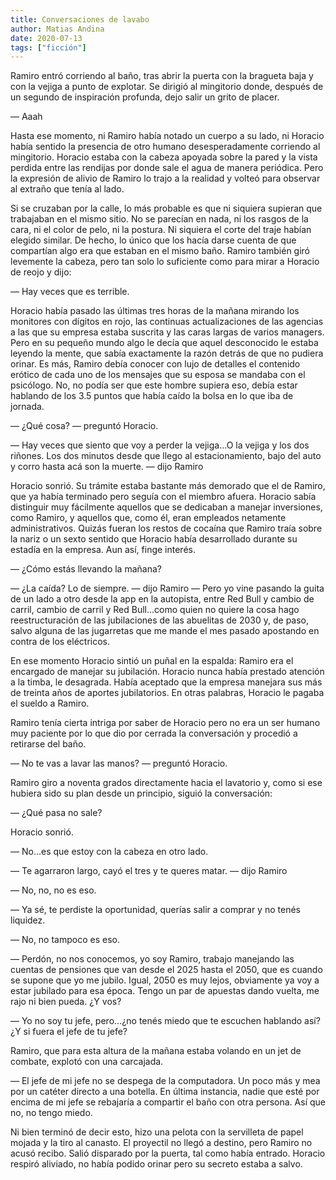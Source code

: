 ```yaml
---
title: Conversaciones de lavabo
author: Matias Andina
date: 2020-07-13
tags: ["ficción"]
---
```


Ramiro entró corriendo al baño, tras abrir la puerta con la bragueta baja y con la vejiga a punto de explotar. Se dirigió al mingitorio donde, después de un segundo de inspiración profunda, dejo salir un grito de placer.

— Aaah

Hasta ese momento, ni Ramiro había notado un cuerpo a su lado, ni Horacio había sentido la presencia de otro humano desesperadamente corriendo al mingitorio. Horacio estaba con la cabeza apoyada sobre la pared y la vista perdida entre las rendijas por donde sale el agua de manera periódica. Pero la expresión de alivio de Ramiro lo trajo a la realidad y volteó para observar al extraño que tenía al lado.

Si se cruzaban por la calle, lo más probable es que ni siquiera supieran que trabajaban en el mismo sitio. No se parecían en nada, ni los rasgos de la cara, ni el color de pelo, ni la postura. Ni siquiera el corte del traje habían elegido similar. De hecho, lo único que los hacía darse cuenta de que compartían algo era que estaban en el mismo baño. Ramiro también giró levemente la cabeza, pero tan solo lo suficiente como para mirar a Horacio de reojo y dijo:

— Hay veces que es terrible.

Horacio había pasado las últimas tres horas de la mañana mirando los monitores con dígitos en rojo, las continuas actualizaciones de las agencias a las que su empresa estaba suscrita y las caras largas de varios managers. Pero en su pequeño mundo algo le decía que aquel desconocido le estaba leyendo la mente, que sabía exactamente la razón detrás de que no pudiera orinar. Es más, Ramiro debía conocer con lujo de detalles el contenido erótico de cada uno de los mensajes que su esposa se mandaba con el psicólogo. No, no podía ser que este hombre supiera eso, debía estar hablando de los 3.5 puntos que había caído la bolsa en lo que iba de jornada.

— ¿Qué cosa? — preguntó Horacio.

— Hay veces que siento que voy a perder la vejiga...O la vejiga y los dos riñones. Los dos minutos desde que llego al estacionamiento, bajo del auto y corro hasta acá son la muerte. — dijo Ramiro

Horacio sonrió. Su trámite estaba bastante más demorado que el de Ramiro, que ya había terminado pero seguía con el miembro afuera. Horacio sabía distinguir muy fácilmente aquellos que se dedicaban a manejar inversiones, como Ramiro, y aquellos que, como él, eran empleados netamente administrativos. Quizás fueran los restos de cocaína que Ramiro traía sobre la nariz o un sexto sentido que Horacio había desarrollado durante su estadía en la empresa. Aun así, finge interés.

— ¿Cómo estás llevando la mañana?

— ¿La caída? Lo de siempre. — dijo Ramiro — Pero yo vine pasando la guita de un lado a otro desde la app en la autopista, entre Red Bull y cambio de carril, cambio de carril y Red Bull...como quien no quiere la cosa hago reestructuración de las jubilaciones de las abuelitas de 2030 y, de paso, salvo alguna de las jugarretas que me mande el mes pasado apostando en contra de los eléctricos.

En ese momento Horacio sintió un puñal en la espalda: Ramiro era el encargado de manejar su jubilación. Horacio nunca había prestado atención a la timba, le desagrada. Había aceptado que la empresa manejara sus más de treinta años de aportes jubilatorios. En otras palabras, Horacio le pagaba el sueldo a Ramiro.

Ramiro tenía cierta intriga por saber de Horacio pero no era un ser humano muy paciente por lo que dio por cerrada la conversación y procedió a retirarse del baño.

— No te vas a lavar las manos? — preguntó Horacio.

Ramiro giro a noventa grados directamente hacia el lavatorio y, como si ese hubiera sido su plan desde un principio, siguió la conversación:

— ¿Qué pasa no sale?

Horacio sonrió.

— No...es que estoy con la cabeza en otro lado.

— Te agarraron largo, cayó el tres y te queres matar. — dijo Ramiro

— No, no, no es eso.

— Ya sé, te perdiste la oportunidad, querías salir a comprar y no tenés liquidez.

— No, no tampoco es eso.

— Perdón, no nos conocemos, yo soy Ramiro, trabajo manejando las cuentas de pensiones que van desde el 2025 hasta el 2050, que es cuando se supone que yo me jubilo. Igual, 2050 es muy lejos, obviamente ya voy a estar jubilado para esa época. Tengo un par de apuestas dando vuelta, me rajo ni bien pueda. ¿Y vos?

— Yo no soy tu jefe, pero…¿no tenés miedo que te escuchen hablando así? ¿Y si fuera el jefe de tu jefe?

Ramiro, que para esta altura de la mañana estaba volando en un jet de combate, explotó con una carcajada.

— El jefe de mi jefe no se despega de la computadora. Un poco más y mea por un catéter directo a una botella. En última instancia, nadie que esté por encima de mi jefe se rebajaría a compartir el baño con otra persona. Así que no, no tengo miedo.

Ni bien terminó de decir esto, hizo una pelota con la servilleta de papel mojada y la tiro al canasto. El proyectil no llegó a destino, pero Ramiro no acusó recibo. Salió disparado por la puerta, tal como había entrado. Horacio respiró aliviado, no había podido orinar pero su secreto estaba a salvo.